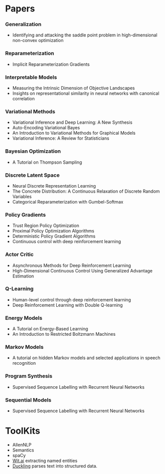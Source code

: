 # Papers

### Generalization
- Identifying and attacking the saddle point problem in high-dimensional non-convex optimization

### Reparameterization
- Implicit Reparameterization Gradients

### Interpretable Models
- Measuring the Intrinsic Dimension of Objective Landscapes
- Insights on representational similarity in neural networks with canonical correlation

### Variational Methods
- Variational Inference and Deep Learning: A New Synthesis
- Auto-Encoding Variational Bayes
- An Introduction to Variational Methods for Graphical Models
- Variational Inference: A Review for Statisticians

### Bayesian Optimization
- A Tutorial on Thompson Sampling

### Discrete Latent Space
- Neural Discrete Representation Learning
- The Concrete Distribution: A Continuous Relaxation of Discrete Random Variables
- Categorical Reparameterization with Gumbel-Softmax


### Policy Gradients
- Trust Region Policy Optimization
- Proximal Policy Optimization Algorithms
- Deterministic Policy Gradient Algorithms
- Continuous control with deep reinforcement learning

### Actor Critic
- Asynchronous Methods for Deep Reinforcement Learning
- High-Dimensional Continuous Control Using Generalized Advantage Estimation

### Q-Learning
- Human-level control through deep reinforcement learning
- Deep Reinforcement Learning with Double Q-learning

### Energy Models
- A Tutorial on Energy-Based Learning
- An Introduction to Restricted Boltzmann Machines

### Markov Models
- A tutorial on hidden Markov models and selected applications in speech recognition

### Program Synthesis
- Supervised Sequence Labelling with Recurrent Neural Networks

### Sequential Models
- Supervised Sequence Labelling with Recurrent Neural Networks


# ToolKits
- AllenNLP
- Semantics
- spaCy
- [Wit.ai](https://wit.ai) extracting named entities
- [Duckling](https://github.com/facebook/duckling) parses text into structured data.
